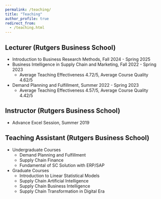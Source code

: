 ```yaml
---
permalink: /teaching/
title: "Teaching"
author_profile: true
redirect_from: 
  - /teaching.html
---
```


## Lecturer (Rutgers Business School)

* Introduction to Business Research Methods, Fall 2024 - Spring 2025
* Business Intelligence in Supply Chain and Marketing, Fall 2022 - Spring 2023
  * Average Teaching Effectiveness 4.72/5, Average Course Quality 4.62/5
* Demand Planning and Fulfillment, Summer 2022 - Spring 2023
  * Average Teaching Effectiveness 4.57/5, Average Course Quality 4.42/5


## Instructor (Rutgers Business School)

* Advance Excel Session, Summer 2019

## Teaching Assistant (Rutgers Business School)

* Undergraduate Courses
  * Demand Planning and Fulfillment
  * Supply Chain Finance
  * Fundamental of SC Solution with ERP/SAP
* Graduate Courses
  * Introduction to Linear Statistical Models
  * Supply Chain Artificial Intelligence
  * Supply Chain Business Intelligence
  * Supply Chain Transformation in Digital Era
